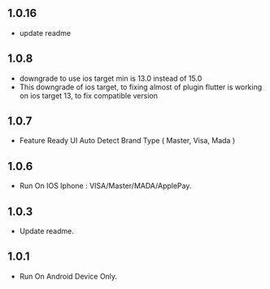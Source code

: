 ## 1.0.16

* update readme

## 1.0.8

* downgrade to use ios target min is 13.0 instead of 15.0
* This downgrade of ios target, to fixing almost of plugin flutter is working on ios target 13, 
  to fix compatible version

## 1.0.7

* Feature Ready UI Auto Detect Brand Type ( Master, Visa, Mada )

## 1.0.6

* Run On IOS Iphone : VISA/Master/MADA/ApplePay.

## 1.0.3

* Update readme.

## 1.0.1

* Run On Android Device Only.
